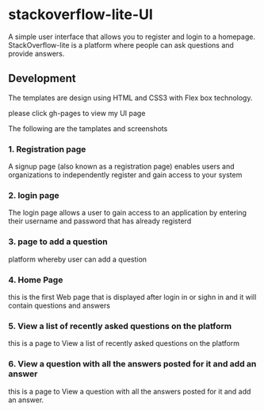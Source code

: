 # stackoverflow-lite-UI

A simple user interface that allows you to register and login to a homepage. StackOverflow-lite is a platform where people can ask questions and provide answers.

## Development

The templates are design using HTML and CSS3 with Flex box
technology.

please click gh-pages to view my UI page

The following are the tamplates and screenshots

### 1. Registration page

A signup page (also known as a registration page) enables users and organizations to independently register and gain access to your system

### 2. login page

The login page allows a user to gain access to an application by entering their username and password that has already registerd

### 3. page to add a question

platform whereby user can add a question

### 4. Home Page

this is the first Web page that is displayed after login in or sighn in and it will contain questions and answers

### 5. View a list of recently asked questions on the platform

this is a page to View a list of recently asked questions on the platform

### 6. View a question with all the answers posted for it and add an answer

this is a page to View a question with all the answers posted for it and add an answer.
